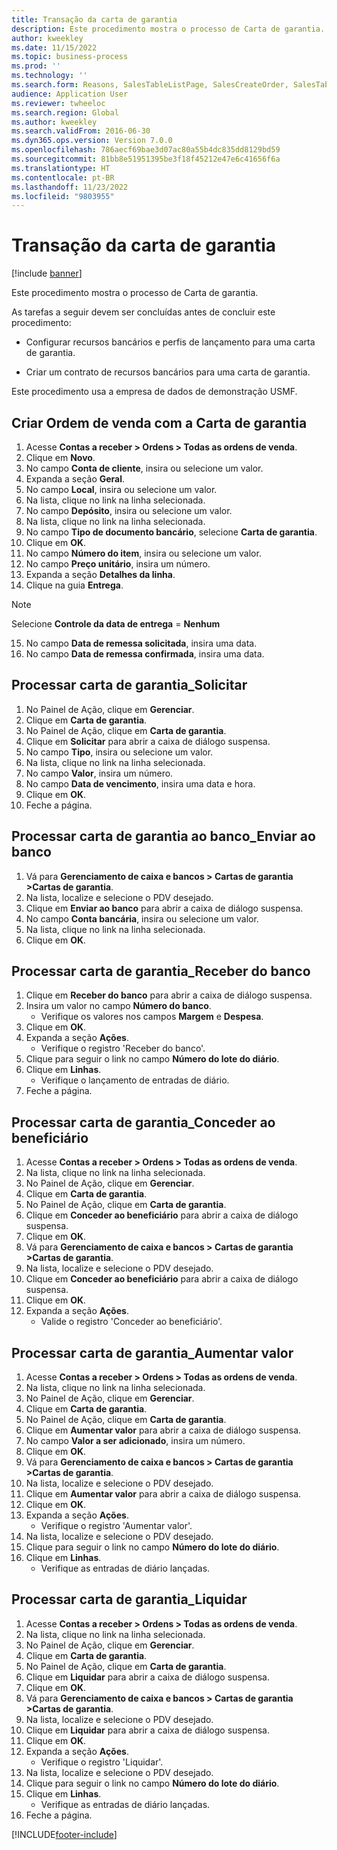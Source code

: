 ```yaml
---
title: Transação da carta de garantia
description: Este procedimento mostra o processo de Carta de garantia.
author: kweekley
ms.date: 11/15/2022
ms.topic: business-process
ms.prod: ''
ms.technology: ''
ms.search.form: Reasons, SalesTableListPage, SalesCreateOrder, SalesTable, BankLGRequestForm, BankLGRequestFormRequest, BankLGGuarantee, BankLGFormSubmitToBank, BankDocumentAgreementLineLookup, BankLGFormReceiveFromBank, LedgerJournalTable, LedgerJournalTransDaily, BankLGRequestFormGiveToBeneficiary, BankLGFormGiveToBeneficiary, BankLGRequestFormIncreaseValue, BankLGFormIncreaseValue, BankLGRequestFormLiquidate, BankLGFormLiquidate
audience: Application User
ms.reviewer: twheeloc
ms.search.region: Global
ms.author: kweekley
ms.search.validFrom: 2016-06-30
ms.dyn365.ops.version: Version 7.0.0
ms.openlocfilehash: 786aecf69bae3d07ac80a55b4dc835dd8129bd59
ms.sourcegitcommit: 81bb8e51951395be3f18f45212e47e6c41656f6a
ms.translationtype: HT
ms.contentlocale: pt-BR
ms.lasthandoff: 11/23/2022
ms.locfileid: "9803955"
---
```

# <a name="letter-of-guarantee-transaction"></a>Transação da carta de garantia

[!include [banner](../../includes/banner.md)]

Este procedimento mostra o processo de Carta de garantia.



As tarefas a seguir devem ser concluídas antes de concluir este procedimento:

- Configurar recursos bancários e perfis de lançamento para uma carta de garantia.

- Criar um contrato de recursos bancários para uma carta de garantia.



Este procedimento usa a empresa de dados de demonstração USMF.


## <a name="create-sales-order-with-letter-of-guarantee"></a>Criar Ordem de venda com a Carta de garantia
1. Acesse **Contas a receber > Ordens > Todas as ordens de venda**.
2. Clique em **Novo**.
3. No campo **Conta de cliente**, insira ou selecione um valor.
4. Expanda a seção **Geral**.
5. No campo **Local**, insira ou selecione um valor.
6. Na lista, clique no link na linha selecionada.
7. No campo **Depósito**, insira ou selecione um valor.
8. Na lista, clique no link na linha selecionada.
9. No campo **Tipo de documento bancário**, selecione **Carta de garantia**.
10. Clique em **OK**.
11. No campo **Número do item**, insira ou selecione um valor.
12. No campo **Preço unitário**, insira um número.
13. Expanda a seção **Detalhes da linha**.
14. Clique na guia **Entrega**.

>[!Note] 
>Selecione **Controle da data de entrega** = **Nenhum**  

15. No campo **Data de remessa solicitada**, insira uma data.
16. No campo **Data de remessa confirmada**, insira uma data.

## <a name="process-letter-of-guarantee_request"></a>Processar carta de garantia_Solicitar
1. No Painel de Ação, clique em **Gerenciar**.
2. Clique em **Carta de garantia**.
3. No Painel de Ação, clique em **Carta de garantia**.
4. Clique em **Solicitar** para abrir a caixa de diálogo suspensa.
5. No campo **Tipo**, insira ou selecione um valor.
6. Na lista, clique no link na linha selecionada.
7. No campo **Valor**, insira um número.
8. No campo **Data de vencimento**, insira uma data e hora.
9. Clique em **OK**.
10. Feche a página.

## <a name="process-letter-of-guarantee_submit-to-bank"></a>Processar carta de garantia ao banco_Enviar ao banco
1. Vá para **Gerenciamento de caixa e bancos > Cartas de garantia >Cartas de garantia**.
2. Na lista, localize e selecione o PDV desejado.
3. Clique em **Enviar ao banco** para abrir a caixa de diálogo suspensa.
4. No campo **Conta bancária**, insira ou selecione um valor.
5. Na lista, clique no link na linha selecionada.
6. Clique em **OK**.

## <a name="process-letter-of-guarantee_receive-from-bank"></a>Processar carta de garantia_Receber do banco
1. Clique em **Receber do banco** para abrir a caixa de diálogo suspensa.
2. Insira um valor no campo **Número do banco**.
    * Verifique os valores nos campos **Margem** e **Despesa**.  
3. Clique em **OK**.
4. Expanda a seção **Ações**.
    * Verifique o registro 'Receber do banco'.  
5. Clique para seguir o link no campo **Número do lote do diário**.
6. Clique em **Linhas**.
    * Verifique o lançamento de entradas de diário.  
7. Feche a página.

## <a name="process-letter-of-guarantee_give-to-beneficiary"></a>Processar carta de garantia_Conceder ao beneficiário
1. Acesse **Contas a receber > Ordens > Todas as ordens de venda**.
2. Na lista, clique no link na linha selecionada.
3. No Painel de Ação, clique em **Gerenciar**.
4. Clique em **Carta de garantia**.
5. No Painel de Ação, clique em **Carta de garantia**.
6. Clique em **Conceder ao beneficiário** para abrir a caixa de diálogo suspensa.
7. Clique em **OK**.
8. Vá para **Gerenciamento de caixa e bancos > Cartas de garantia >Cartas de garantia**.
9. Na lista, localize e selecione o PDV desejado.
10. Clique em **Conceder ao beneficiário** para abrir a caixa de diálogo suspensa.
11. Clique em **OK**.
12. Expanda a seção **Ações**.
    * Valide o registro 'Conceder ao beneficiário'.  

## <a name="process-letter-of-guarantee_increase-value"></a>Processar carta de garantia_Aumentar valor
1. Acesse **Contas a receber > Ordens > Todas as ordens de venda**.
2. Na lista, clique no link na linha selecionada.
3. No Painel de Ação, clique em **Gerenciar**.
4. Clique em **Carta de garantia**.
5. No Painel de Ação, clique em **Carta de garantia**.
6. Clique em **Aumentar valor** para abrir a caixa de diálogo suspensa.
7. No campo **Valor a ser adicionado**, insira um número.
8. Clique em **OK**.
9. Vá para **Gerenciamento de caixa e bancos > Cartas de garantia >Cartas de garantia**.
10. Na lista, localize e selecione o PDV desejado.
11. Clique em **Aumentar valor** para abrir a caixa de diálogo suspensa.
12. Clique em **OK**.
13. Expanda a seção **Ações**.
    * Verifique o registro 'Aumentar valor'.  
14. Na lista, localize e selecione o PDV desejado.
15. Clique para seguir o link no campo **Número do lote do diário**.
16. Clique em **Linhas**.
    * Verifique as entradas de diário lançadas.  

## <a name="process-letter-of-guarantee_liquidate"></a>Processar carta de garantia_Liquidar
1. Acesse **Contas a receber > Ordens > Todas as ordens de venda**.
2. Na lista, clique no link na linha selecionada.
3. No Painel de Ação, clique em **Gerenciar**.
4. Clique em **Carta de garantia**.
5. No Painel de Ação, clique em **Carta de garantia**.
6. Clique em **Liquidar** para abrir a caixa de diálogo suspensa.
7. Clique em **OK**.
8. Vá para **Gerenciamento de caixa e bancos > Cartas de garantia >Cartas de garantia**.
9. Na lista, localize e selecione o PDV desejado.
10. Clique em **Liquidar** para abrir a caixa de diálogo suspensa.
11. Clique em **OK**.
12. Expanda a seção **Ações**.
    * Verifique o registro 'Liquidar'.  
13. Na lista, localize e selecione o PDV desejado.
14. Clique para seguir o link no campo **Número do lote do diário**.
15. Clique em **Linhas**.
    * Verifique as entradas de diário lançadas.  
16. Feche a página.



[!INCLUDE[footer-include](../../../includes/footer-banner.md)]
